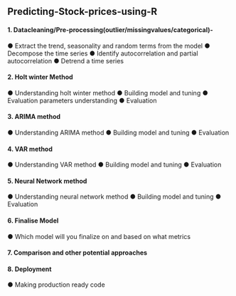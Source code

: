 ## Predicting-Stock-prices-using-R

#### 1. Datacleaning/Pre-processing(outlier/missingvalues/categorical)-
● Extract the trend, seasonality and random terms from the model
● Decompose the time series
● Identify autocorrelation and partial autocorrelation
● Detrend a time series
#### 2. Holt winter Method
● Understanding holt winter method
● Building model and tuning
● Evaluation parameters understanding
● Evaluation
#### 3. ARIMA method
● Understanding ARIMA method
● Building model and tuning
● Evaluation
#### 4. VAR method
● Understanding VAR method
● Building model and tuning
● Evaluation
#### 5. Neural Network method
● Understanding neural network method
● Building model and tuning
● Evaluation
#### 6. Finalise Model
● Which model will you finalize on and based on what metrics
#### 7. Comparison and other potential approaches
#### 8. Deployment
● Making production ready code
